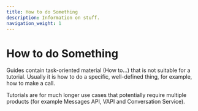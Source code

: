 ```yaml
---
title: How to do Something
description: Information on stuff.
navigation_weight: 1
---
```


# How to do Something

Guides contain task-oriented material (How to...) that is not suitable for a tutorial. Usually it is how to do a specific, well-defined thing, for example, how to make a call.

Tutorials are for much longer use cases that potentially require multiple products (for example Messages API, VAPI and Conversation Service).
